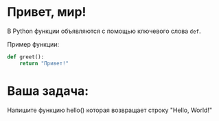 # Привет, мир!

В Python функции объявляются с помощью ключевого слова `def`.

Пример функции:
```python
def greet():
    return "Привет!"
```

# Ваша задача:

Напишите функцию hello() которая возвращает строку "Hello, World!"
